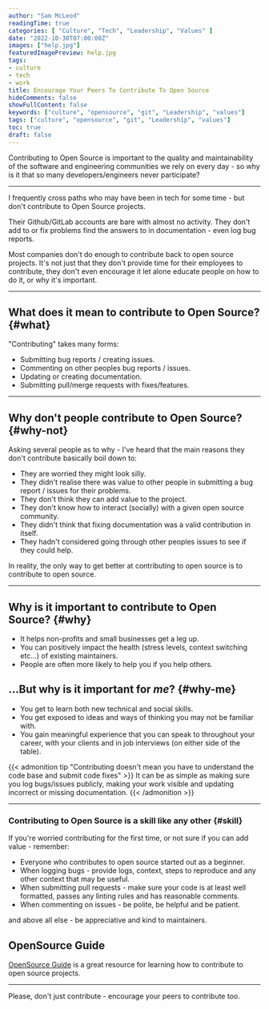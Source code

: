 ```yaml
---
author: "Sam McLeod"
readingTime: true
categories: [ "Culture", "Tech", "Leadership", "Values" ]
date: "2022-10-30T07:00:00Z"
images: ["help.jpg"]
featuredImagePreview: help.jpg
tags:
- culture
- tech
- work
title: Encourage Your Peers To Contribute To Open Source
hideComments: false
showFullContent: false
keywords: ["culture", "opensource", "git", "Leadership", "values"]
tags: ["culture", "opensource", "git", "Leadership", "values"]
toc: true
draft: false
---
```


Contributing to Open Source is important to the quality and maintainability of the software and engineering communities we rely on every day - so why is it that so many developers/engineers never participate?

---

I frequently cross paths who may have been in tech for some time - but don't contribute to Open Source projects.

Their Github/GitLab accounts are bare with almost no activity. They don't add to or fix problems find the answers to in documentation - even log bug reports.

Most companies don't do enough to contribute back to open source projects. It's not just that they don't provide time for their employees to contribute, they don't even encourage it let alone educate people on how to do it, or why it's important.

---

## What does it mean to contribute to Open Source? {#what}

"Contributing" takes many forms:

- Submitting bug reports / creating issues.
- Commenting on other peoples bug reports / issues.
- Updating or creating documentation.
- Submitting pull/merge requests with fixes/features.

---

## Why don't people contribute to Open Source? {#why-not}

Asking several people as to why - I've heard that the main reasons they don't contribute basically boil down to:

- They are worried they might look silly.
- They didn't realise there was value to other people in submitting a bug report / issues for their problems.
- They don't think they can add value to the project.
- They don't know how to interact (socially) with a given open source community.
- They didn't think that fixing documentation was a valid contribution in itself.
- They hadn't considered going through other peoples issues to see if they could help.

In reality, the only way to get better at contributing to open source is to contribute to open source.

---

## Why is it important to contribute to Open Source? {#why}

- It helps non-profits and small businesses get a leg up.
- You can positively impact the health (stress levels, context switching etc...) of existing maintainers.
- People are often more likely to help you if you help others.

## ...But why is it important for **_me_**? {#why-me}

- You get to learn both new technical and social skills.
- You get exposed to ideas and ways of thinking you may not be familiar with.
- You gain meaningful experience that you can speak to throughout your career, with your clients and in job interviews (on either side of the table).

{{< admonition tip "Contributing doesn't mean you have to understand the code base and submit code fixes" >}}
It can be as simple as making sure you log bugs/issues publicly, making your work visible and updating incorrect or missing documentation.
{{< /admonition >}}

---

### Contributing to Open Source is a skill like any other {#skill}

If you're worried contributing for the first time, or not sure if you can add value - remember:

- Everyone who contributes to open source started out as a beginner.
- When logging bugs - provide logs, context, steps to reproduce and any other context that may be useful.
- When submitting pull requests - make sure your code is at least well formatted, passes any linting rules and has reasonable comments.
- When commenting on issues - be polite, be helpful and be patient.

and above all else - be appreciative and kind to maintainers.

## OpenSource Guide

[OpenSource Guide](https://opensource.guide/how-to-contribute/) is a great resource for learning how to contribute to open source projects.

---

Please, don't just contribute - encourage your peers to contribute too.
